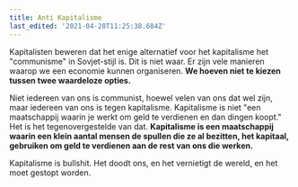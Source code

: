 ```yaml
---
title: Anti Kapitalisme
last_edited: '2021-04-28T11:25:38.684Z'
---
```


Kapitalisten beweren dat het enige alternatief voor het kapitalisme het "communisme" in Sovjet-stijl is. Dit is niet waar. Er zijn vele manieren waarop we een economie kunnen organiseren. **We hoeven niet te kiezen tussen twee waardeloze opties.**

Niet iedereen van ons is communist, hoewel velen van ons dat wel zijn, maar iedereen van ons is tegen kapitalisme. Kapitalisme is niet "een maatschappij waarin je werkt om geld te verdienen en dan dingen koopt." Het is het tegenovergestelde van dat. **Kapitalisme is een maatschappij waarin een klein aantal mensen de spullen die ze al bezitten, het kapitaal, gebruiken om geld te verdienen aan de rest van ons die werken.**

Kapitalisme is bullshit.
Het doodt ons, en het vernietigt de wereld, en het moet gestopt worden.

